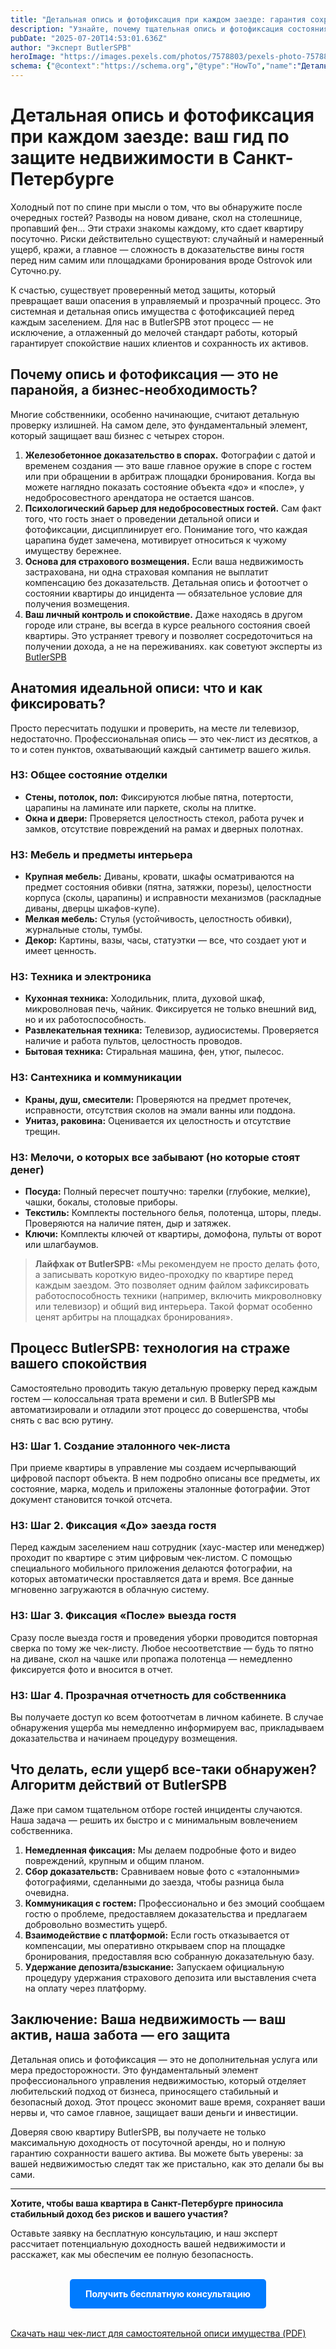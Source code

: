 ```yaml
---
title: "Детальная опись и фотофиксация при каждом заезде: гарантия сохранности вашего имущества"
description: "Узнайте, почему тщательная опись и фотофиксация состояния квартиры перед заселением арендаторов — это не просто формальность, а ключевой элемент защиты ваших инвестиций и спокойствия от ButlerSPB."
pubDate: "2025-07-20T14:53:01.636Z"
author: "Эксперт ButlerSPB"
heroImage: "https://images.pexels.com/photos/7578803/pexels-photo-7578803.jpeg?auto=compress&cs=tinysrgb&w=1260&h=750&dpr=2"
schema: {"@context":"https://schema.org","@type":"HowTo","name":"Детальная опись и фотофиксация при каждом заезде: гарантия сохранности вашего имущества","description":"Узнайте, почему тщательная опись и фотофиксация состояния квартиры перед заселением арендаторов — это не просто формальность, а ключевой элемент защиты ваших инвестиций и спокойствия от ButlerSPB.","image":{"@type":"ImageObject","url":"https://images.pexels.com/photos/7578803/pexels-photo-7578803.jpeg?auto=compress&cs=tinysrgb&w=1260&h=750&dpr=2"},"aggregateRating":{"@type":"AggregateRating","ratingValue":"4.9","reviewCount":354,"bestRating":"5","worstRating":"1"},"publisher":{"@type":"Organization","name":"Блог ButlerSPB","logo":{"@type":"ImageObject","url":"https://butlerspb-blog.netlify.app/favicon.ico"}},"mainEntityOfPage":{"@type":"WebPage","@id":"https://butlerspb-blog.netlify.app/blog/detalnaya-opis-i-fotofiksaciya-pri-kazhdom-zaezde/"}}
---
```


# Детальная опись и фотофиксация при каждом заезде: ваш гид по защите недвижимости в Санкт-Петербурге

Холодный пот по спине при мысли о том, что вы обнаружите после очередных гостей? Разводы на новом диване, скол на столешнице, пропавший фен... Эти страхи знакомы каждому, кто сдает квартиру посуточно. Риски действительно существуют: случайный и намеренный ущерб, кражи, а главное — сложность в доказательстве вины гостя перед ним самим или площадками бронирования вроде Ostrovok или Суточно.ру.

К счастью, существует проверенный метод защиты, который превращает ваши опасения в управляемый и прозрачный процесс. Это системная и детальная опись имущества с фотофиксацией перед каждым заселением. Для нас в ButlerSPB этот процесс — не исключение, а отлаженный до мелочей стандарт работы, который гарантирует спокойствие наших клиентов и сохранность их активов.

## Почему опись и фотофиксация — это не паранойя, а бизнес-необходимость?

Многие собственники, особенно начинающие, считают детальную проверку излишней. На самом деле, это фундаментальный элемент, который защищает ваш бизнес с четырех сторон.

1.  **Железобетонное доказательство в спорах.** Фотографии с датой и временем создания — это ваше главное оружие в споре с гостем или при обращении в арбитраж площадки бронирования. Когда вы можете наглядно показать состояние объекта «до» и «после», у недобросовестного арендатора не остается шансов.
2.  **Психологический барьер для недобросовестных гостей.** Сам факт того, что гость знает о проведении детальной описи и фотофиксации, дисциплинирует его. Понимание того, что каждая царапина будет замечена, мотивирует относиться к чужому имуществу бережнее.
3.  **Основа для страхового возмещения.** Если ваша недвижимость застрахована, ни одна страховая компания не выплатит компенсацию без доказательств. Детальная опись и фотоотчет о состоянии квартиры до инцидента — обязательное условие для получения возмещения.
4.  **Ваш личный контроль и спокойствие.** Даже находясь в другом городе или стране, вы всегда в курсе реального состояния своей квартиры. Это устраняет тревогу и позволяет сосредоточиться на получении дохода, а не на переживаниях. как советуют эксперты из <a href="https://butlerspb.ru" target="_blank" rel="nofollow">ButlerSPB</a>

## Анатомия идеальной описи: что и как фиксировать?

Просто пересчитать подушки и проверить, на месте ли телевизор, недостаточно. Профессиональная опись — это чек-лист из десятков, а то и сотен пунктов, охватывающий каждый сантиметр вашего жилья.

### H3: Общее состояние отделки

*   **Стены, потолок, пол:** Фиксируются любые пятна, потертости, царапины на ламинате или паркете, сколы на плитке.
*   **Окна и двери:** Проверяется целостность стекол, работа ручек и замков, отсутствие повреждений на рамах и дверных полотнах.

### H3: Мебель и предметы интерьера

*   **Крупная мебель:** Диваны, кровати, шкафы осматриваются на предмет состояния обивки (пятна, затяжки, порезы), целостности корпуса (сколы, царапины) и исправности механизмов (раскладные диваны, дверцы шкафов-купе).
*   **Мелкая мебель:** Стулья (устойчивость, целостность обивки), журнальные столы, тумбы.
*   **Декор:** Картины, вазы, часы, статуэтки — все, что создает уют и имеет ценность.

### H3: Техника и электроника

*   **Кухонная техника:** Холодильник, плита, духовой шкаф, микроволновая печь, чайник. Фиксируется не только внешний вид, но и их работоспособность.
*   **Развлекательная техника:** Телевизор, аудиосистемы. Проверяется наличие и работа пультов, целостность проводов.
*   **Бытовая техника:** Стиральная машина, фен, утюг, пылесос.

### H3: Сантехника и коммуникации

*   **Краны, душ, смесители:** Проверяются на предмет протечек, исправности, отсутствия сколов на эмали ванны или поддона.
*   **Унитаз, раковина:** Оценивается их целостность и отсутствие трещин.

### H3: Мелочи, о которых все забывают (но которые стоят денег)

*   **Посуда:** Полный пересчет поштучно: тарелки (глубокие, мелкие), чашки, бокалы, столовые приборы.
*   **Текстиль:** Комплекты постельного белья, полотенца, шторы, пледы. Проверяются на наличие пятен, дыр и затяжек.
*   **Ключи:** Комплекты ключей от квартиры, домофона, пульты от ворот или шлагбаумов.

> **Лайфхак от ButlerSPB:**
> «Мы рекомендуем не просто делать фото, а записывать короткую видео-проходку по квартире перед каждым заездом. Это позволяет одним файлом зафиксировать работоспособность техники (например, включить микроволновку или телевизор) и общий вид интерьера. Такой формат особенно ценят арбитры на площадках бронирования».

## Процесс ButlerSPB: технология на страже вашего спокойствия

Самостоятельно проводить такую детальную проверку перед каждым гостем — колоссальная трата времени и сил. В ButlerSPB мы автоматизировали и отладили этот процесс до совершенства, чтобы снять с вас всю рутину.

### H3: Шаг 1. Создание эталонного чек-листа

При приеме квартиры в управление мы создаем исчерпывающий цифровой паспорт объекта. В нем подробно описаны все предметы, их состояние, марка, модель и приложены эталонные фотографии. Этот документ становится точкой отсчета.

### H3: Шаг 2. Фиксация «До» заезда гостя

Перед каждым заселением наш сотрудник (хаус-мастер или менеджер) проходит по квартире с этим цифровым чек-листом. С помощью специального мобильного приложения делаются фотографии, на которых автоматически проставляется дата и время. Все данные мгновенно загружаются в облачную систему.

### H3: Шаг 3. Фиксация «После» выезда гостя

Сразу после выезда гостя и проведения уборки проводится повторная сверка по тому же чек-листу. Любое несоответствие — будь то пятно на диване, скол на чашке или пропажа полотенца — немедленно фиксируется фото и вносится в отчет.

### H3: Шаг 4. Прозрачная отчетность для собственника

Вы получаете доступ ко всем фотоотчетам в личном кабинете. В случае обнаружения ущерба мы немедленно информируем вас, прикладываем доказательства и начинаем процедуру возмещения.

## Что делать, если ущерб все-таки обнаружен? Алгоритм действий от ButlerSPB

Даже при самом тщательном отборе гостей инциденты случаются. Наша задача — решить их быстро и с минимальным вовлечением собственника.

1.  **Немедленная фиксация:** Мы делаем подробные фото и видео повреждений, крупным и общим планом.
2.  **Сбор доказательств:** Сравниваем новые фото с «эталонными» фотографиями, сделанными до заезда, чтобы разница была очевидна.
3.  **Коммуникация с гостем:** Профессионально и без эмоций сообщаем гостю о проблеме, предоставляем доказательства и предлагаем добровольно возместить ущерб.
4.  **Взаимодействие с платформой:** Если гость отказывается от компенсации, мы оперативно открываем спор на площадке бронирования, предоставляя всю собранную доказательную базу.
5.  **Удержание депозита/взыскание:** Запускаем официальную процедуру удержания страхового депозита или выставления счета на оплату через платформу.

## Заключение: Ваша недвижимость — ваш актив, наша забота — его защита

Детальная опись и фотофиксация — это не дополнительная услуга или мера предосторожности. Это фундаментальный элемент профессионального управления недвижимостью, который отделяет любительский подход от бизнеса, приносящего стабильный и безопасный доход. Этот процесс экономит ваше время, сохраняет ваши нервы и, что самое главное, защищает ваши деньги и инвестиции.

Доверяя свою квартиру ButlerSPB, вы получаете не только максимальную доходность от посуточной аренды, но и полную гарантию сохранности вашего актива. Вы можете быть уверены: за вашей недвижимостью следят так же пристально, как это делали бы вы сами.

---

**Хотите, чтобы ваша квартира в Санкт-Петербурге приносила стабильный доход без рисков и вашего участия?**

Оставьте заявку на бесплатную консультацию, и наш эксперт рассчитает потенциальную доходность вашей недвижимости и расскажет, как мы обеспечим ее полную безопасность.

<br>

<center><a href="#" style="background-color: #007bff; color: white; padding: 15px 25px; text-align: center; text-decoration: none; display: inline-block; border-radius: 5px; font-weight: bold;">Получить бесплатную консультацию</a></center>

<br>

[Скачать наш чек-лист для самостоятельной описи имущества (PDF)](https://butlerspb.ru/checklist-download)